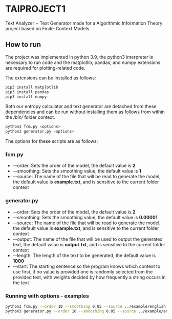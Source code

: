 # TAIPROJECT1
Text Analyzer + Text Generator made for a Algorithmic Information Theory project based on Finite-Context Models.

## How to run
The project was implemented in python 3.9, the python3 interpreter is necessary to run code and the matplotlib, pandas, and numpy extensions are required for plotting-related code.

The extensions can be installed as follows:
```bash
pip3 install matplotlib
pip3 install pandas
pip3 install numpy
```
Both our entropy calculator and text generator are detached from these dependencies and can be run without installing them as follows from within the */bin/* folder context.
```bash
python3 fcm.py <options>
python3 generator.py <options>
```
The options for these scripts are as follows:

### fcm.py
- --order: Sets the order of the model, the default value is **2**
- --smoothing: Sets the smoothing value, the default value is **1**
- --source: The name of the file that will be read to generate the model, the default value is **example.txt**, and is sensitive to the current folder context

### generator.py
- --order: Sets the order of the model, the default value is **2**
- --smoothing: Sets the smoothing value, the default value is **0.00001**
- --source: The name of the file that will be read to generate the model, the default value is **example.txt**, and is sensitive to the current folder context
- --output: The name of  the file that will be used to output the generated text, the default value is **output.txt**, and is sensitive to the current folder context
- --length: The length of the text to be generated, the default value is **1000**
- --start: The starting sentence so the program knows which context to use first, if no value is provided one is randomly selected from the provided text, with weights decided by how frequently a string occurs in the text

### Running with options - examples
```bash
python3 fcm.py --order 10 --smoothing 0.05 --source ../example/english.txt
python3 generator.py --order 10 --smoothing 0.05 --source ../example/english.txt --output "more_bee_movie.txt" --length 10000 --start "Ya like jazz?"
```
